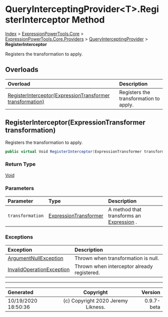 ﻿# QueryInterceptingProvider&lt;T>.RegisterInterceptor Method

[Index](../index.md) > [ExpressionPowerTools.Core](ExpressionPowerTools.Core.a.md) > [ExpressionPowerTools.Core.Providers](ExpressionPowerTools.Core.Providers.n.md) > [QueryInterceptingProvider<T>](ExpressionPowerTools.Core.Providers.QueryInterceptingProvider`1.cs.md) > **RegisterInterceptor**

Registers the transformation to apply.

## Overloads

| Overload | Description |
| :-- | :-- |
| [RegisterInterceptor(ExpressionTransformer transformation)](#registerinterceptorexpressiontransformer-transformation) | Registers the transformation to apply. |
## RegisterInterceptor(ExpressionTransformer transformation)

Registers the transformation to apply.

```csharp
public virtual Void RegisterInterceptor(ExpressionTransformer transformation)
```

### Return Type

 [Void](https://docs.microsoft.com/dotnet/api/system.void) 

### Parameters

| Parameter | Type | Description |
| :-- | :-- | :-- |
| `transformation` | [ExpressionTransformer](ExpressionPowerTools.Core.ExpressionTransformer.cs.md) | A method that transforms an [Expression](https://docs.microsoft.com/dotnet/api/system.linq.expressions.expression) . |

### Exceptions

| Exception | Description |
| :-- | :-- |
| [ArgumentNullException](https://docs.microsoft.com/dotnet/api/system.argumentnullexception) | Thrown when transformation is null. |
| [InvalidOperationException](https://docs.microsoft.com/dotnet/api/system.invalidoperationexception) | Thrown when interceptor already registered. |


---

| Generated | Copyright | Version |
| :-- | :-: | --: |
| 10/19/2020 18:50:36 | (c) Copyright 2020 Jeremy Likness. | 0.9.7-beta |
